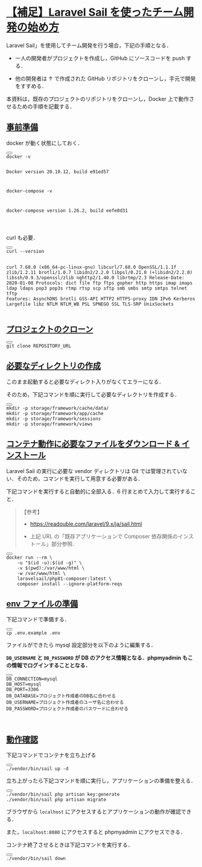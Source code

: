<h1 id="laravel-sail-を使ったチーム開発の始め方"><a class="header" href="#補足laravel-sail-を使ったチーム開発の始め方">【補足】Laravel Sail を使ったチーム開発の始め方</a></h1>
<p>Laravel Sail」を使用してチーム開発を行う場合，下記の手順となる．</p>
<ul>
<li>
<p>一人の開発者がプロジェクトを作成し，GitHub にソースコードを push する．</p>
</li>
<li>
<p>他の開発者は ↑ で作成された GitHub リポジトリをクローンし，手元で開発をすすめる．</p>
</li>
</ul>
<p>本資料は，既存のプロジェクトのリポジトリをクローンし，Docker 上で動作させるための手順を記載する．</p>
<h2 id="事前準備"><a class="header" href="#事前準備">事前準備</a></h2>
<p>docker が動く状態にしておく．</p>
<pre><div class="buttons"><button class="fa fa-copy clip-button" title="Copy to clipboard" aria-label="Copy to clipboard"><i class="tooltiptext"></i></button></div><code class="language-bash hljs">docker -v

Docker version 20.10.12, build e91ed57

docker-compose -v

docker-compose version 1.26.2, build eefe0d31

</code></pre>

<p>curl も必要．</p>
<pre><div class="buttons"><button class="fa fa-copy clip-button" title="Copy to clipboard" aria-label="Copy to clipboard"><i class="tooltiptext"></i></button></div><code class="language-bash hljs">curl --version

curl 7.68.0 (x86_64-pc-linux-gnu) libcurl/7.68.0 OpenSSL/1.1.1f zlib/1.2.11 brotli/1.0.7 libidn2/2.2.0 libpsl/0.21.0 (+libidn2/2.2.0) libssh/0.9.3/openssl/zlib nghttp2/1.40.0 librtmp/2.3
Release-Date: 2020-01-08
Protocols: dict file ftp ftps gopher http https imap imaps ldap ldaps pop3 pop3s rtmp rtsp scp sftp smb smbs smtp smtps telnet tftp
Features: AsynchDNS brotli GSS-API HTTP2 HTTPS-proxy IDN IPv6 Kerberos Largefile libz NTLM NTLM_WB PSL SPNEGO SSL TLS-SRP UnixSockets
</code></pre>

<h2 id="プロジェクトのクローン"><a class="header" href="#プロジェクトのクローン">プロジェクトのクローン</a></h2>
<pre><div class="buttons"><button class="fa fa-copy clip-button" title="Copy to clipboard" aria-label="Copy to clipboard"><i class="tooltiptext"></i></button></div><code class="language-bash hljs">git <span class="hljs-built_in">clone</span> REPOSITORY_URL
</code></pre>
<h2 id="必要なディレクトリの作成"><a class="header" href="#必要なディレクトリの作成">必要なディレクトリの作成</a></h2>
<p>このまま起動すると必要なディレクト入りがなくてエラーになる．</p>
<p>そのため，下記コマンドを順に実行して必要なディレクトリを作成する．</p>
<pre><div class="buttons"><button class="fa fa-copy clip-button" title="Copy to clipboard" aria-label="Copy to clipboard"><i class="tooltiptext"></i></button></div><code class="language-bash hljs">mkdir -p storage/framework/cache/data/
mkdir -p storage/framework/app/cache
mkdir -p storage/framework/sessions
mkdir -p storage/framework/views
</code></pre>
<h2 id="コンテナ動作に必要なファイルをダウンロード--インストール"><a class="header" href="#コンテナ動作に必要なファイルをダウンロード--インストール">コンテナ動作に必要なファイルをダウンロード &amp; インストール</a></h2>
<p>Laravel Sail の実行に必要な vendor ディレクトリは Git では管理されていない．そのため，コマンドを実行して用意する必要がある．</p>
<p>下記コマンドを実行すると自動的に全部入る．6 行まとめて入力して実行すること．</p>
<blockquote>
<p>【参考】</p>
<ul>
<li>
<p><a href="https://readouble.com/laravel/9.x/ja/sail.html">https://readouble.com/laravel/9.x/ja/sail.html</a></p>
</li>
<li>
<p>上記 URL の「既存アプリケーションで Composer 依存関係のインストール」部分参照．</p>
</li>
</ul>
</blockquote>
<pre><div class="buttons"><button class="fa fa-copy clip-button" title="Copy to clipboard" aria-label="Copy to clipboard"><i class="tooltiptext"></i></button></div><code class="language-bash hljs">docker run --rm \
    -u <span class="hljs-string">"<span class="hljs-subst">$(id -u)</span>:<span class="hljs-subst">$(id -g)</span>"</span> \
    -v $(<span class="hljs-built_in">pwd</span>):/var/www/html \
    -w /var/www/html \
    laravelsail/php81-composer:latest \
    composer install --ignore-platform-reqs
</code></pre>
<h2 id="env-ファイルの準備"><a class="header" href="#env-ファイルの準備">env ファイルの準備</a></h2>
<p>下記コマンドで準備する．</p>
<pre><div class="buttons"><button class="fa fa-copy clip-button" title="Copy to clipboard" aria-label="Copy to clipboard"><i class="tooltiptext"></i></button></div><code class="language-bash hljs">cp .env.example .env
</code></pre>
<p>ファイルができたら mysql 設定部分を以下のように編集する．</p>
<p><strong><code class="hljs">DB_USERNAME</code> と <code class="hljs">DB_PASSWORD</code> が DB のアクセス情報となる．phpmyadmin もこの情報でログインすることとなる．</strong></p>
<pre><div class="buttons"><button class="fa fa-copy clip-button" title="Copy to clipboard" aria-label="Copy to clipboard"><i class="tooltiptext"></i></button></div><code class="language-txt hljs plaintext">DB_CONNECTION=mysql
DB_HOST=mysql
DB_PORT=3306
DB_DATABASE=プロジェクト作成者のDB名に合わせる
DB_USERNAME=プロジェクト作成者のユーザ名に合わせる
DB_PASSWORD=プロジェクト作成者のパスワードに合わせる

</code></pre>

<h2 id="動作確認"><a class="header" href="#動作確認">動作確認</a></h2>
<p>下記コマンドでコンテナを立ち上げる</p>
<pre><div class="buttons"><button class="fa fa-copy clip-button" title="Copy to clipboard" aria-label="Copy to clipboard"><i class="tooltiptext"></i></button></div><code class="language-bash hljs">./vendor/bin/sail up -d
</code></pre>
<p>立ち上がったら下記コマンドを順に実行し，アプリケーションの準備を整える．</p>
<pre><div class="buttons"><button class="fa fa-copy clip-button" title="Copy to clipboard" aria-label="Copy to clipboard"><i class="tooltiptext"></i></button></div><code class="language-bash hljs">./vendor/bin/sail php artisan key:generate
./vendor/bin/sail php artisan migrate
</code></pre>
<p>ブラウザから <code class="hljs">localhost</code> にアクセスするとアプリケーションの動作が確認できる．</p>
<p>また，<code class="hljs">localhost:8080</code> にアクセスすると phpmyadmin にアクセスできる．</p>
<p>コンテナ終了させるときは下記コマンドを実行する．</p>
<pre><div class="buttons"><button class="fa fa-copy clip-button" title="Copy to clipboard" aria-label="Copy to clipboard"><i class="tooltiptext"></i></button></div><code class="language-bash hljs">./vendor/bin/sail down
</code></pre>
